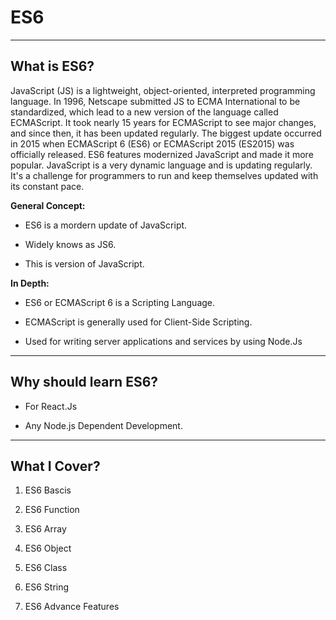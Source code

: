 # ES6

<hr>

## What is ES6?

<p>JavaScript (JS) is a lightweight, object-oriented, interpreted programming language. In 1996, Netscape submitted JS to ECMA International to be standardized, which lead to a new version of the language called ECMAScript. It took nearly 15 years for ECMAScript to see major changes, and since then, it has been updated regularly. The biggest update occurred in 2015 when ECMAScript 6 (ES6) or ECMAScript 2015 (ES2015) was officially released. ES6 features modernized JavaScript and made it more popular. JavaScript is a very dynamic language and is updating regularly. It's a challenge for programmers to run and keep themselves updated with its constant pace.</p>

<p><b>General Concept: </b></p>

- ES6 is a mordern update of JavaScript.

- Widely knows as JS6.

- This is version of JavaScript.

<p><b>In Depth: </b></p>

- ES6 or ECMAScript 6 is a Scripting Language.

- ECMAScript is generally used for Client-Side Scripting.

- Used for writing server applications and services by using Node.Js

---

## Why should learn ES6?

- For React.Js

- Any Node.js Dependent Development.

---

## What I Cover?

1. ES6 Bascis

1. ES6 Function

1. ES6 Array

1. ES6 Object

1. ES6 Class

1. ES6 String

1. ES6 Advance Features
